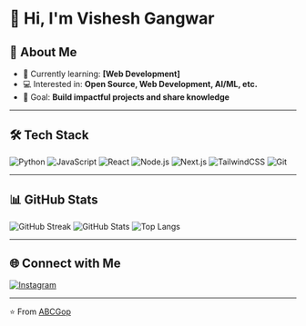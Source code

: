 # 👋 Hi, I'm Vishesh Gangwar

## 🚀 About Me
- 🌱 Currently learning: **[Web Development]**
- 💻 Interested in: **Open Source, Web Development, AI/ML, etc.**
- 🎯 Goal: **Build impactful projects and share knowledge**

---

## 🛠️ Tech Stack
![Python](https://img.shields.io/badge/Python-3776AB?style=flat&logo=python&logoColor=white)
![JavaScript](https://img.shields.io/badge/JavaScript-F7DF1E?style=flat&logo=javascript&logoColor=black)
![React](https://img.shields.io/badge/React-20232A?style=flat&logo=react&logoColor=61DAFB)
![Node.js](https://img.shields.io/badge/Node.js-339933?style=flat&logo=node.js&logoColor=white)
![Next.js](https://img.shields.io/badge/Next.js-000000?style=flat&logo=next.js&logoColor=white)
![TailwindCSS](https://img.shields.io/badge/TailwindCSS-38B2AC?style=flat&logo=tailwind-css&logoColor=white)
![Git](https://img.shields.io/badge/Git-F05032?style=flat&logo=git&logoColor=white)

---

## 📊 GitHub Stats
![GitHub Streak](https://github-readme-streak-stats.herokuapp.com/?user=ABCGop&theme=radical&hide_border=true)
![GitHub Stats](https://github-readme-stats.vercel.app/api?username=ABCGop&show_icons=true&theme=radical)
![Top Langs](https://github-readme-stats.vercel.app/api/top-langs/?username=ABCGop&layout=compact&theme=radical)

---

## 🌐 Connect with Me
  [![Instagram](https://img.shields.io/badge/Instagram-E4405F?style=flat&logo=instagram&logoColor=white)](https://instagram.com/vishesh.aka_abcg)  

---
⭐️ From [ABCGop](https://github.com/ABCGop)
